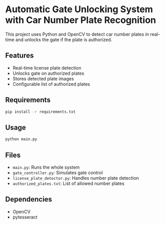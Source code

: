 # Automatic Gate Unlocking System with Car Number Plate Recognition

This project uses Python and OpenCV to detect car number plates in real-time and unlocks the gate if the plate is authorized.

## Features
- Real-time license plate detection
- Unlocks gate on authorized plates
- Stores detected plate images
- Configurable list of authorized plates

## Requirements
```bash
pip install -r requirements.txt
```

## Usage
```bash
python main.py
```

## Files
- `main.py`: Runs the whole system
- `gate_controller.py`: Simulates gate control
- `license_plate_detector.py`: Handles number plate detection
- `authorized_plates.txt`: List of allowed number plates

## Dependencies
- OpenCV
- pytesseract
